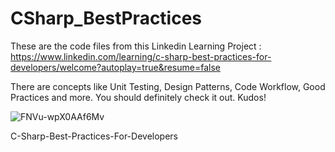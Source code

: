 # CSharp_BestPractices

These are the code files from this Linkedin Learning Project : https://www.linkedin.com/learning/c-sharp-best-practices-for-developers/welcome?autoplay=true&resume=false

There are concepts like Unit Testing, Design Patterns, Code Workflow, Good Practices and more. You should definitely check it out. Kudos!

![FNVu-wpX0AAf6Mv](https://user-images.githubusercontent.com/92258318/157309808-b5a0cd63-aa09-4b0c-92a8-54d3edc24eca.jpg)

C-Sharp-Best-Practices-For-Developers
